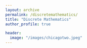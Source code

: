 ```yaml
---
layout: archive
permalink: /discretemathematics/
title: "Discrete Mathematics"
author_profile: true

header:
  image: "/images/chicagotwo.jpeg"
---
```

